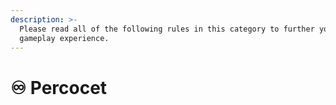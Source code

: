 ```yaml
---
description: >-
  Please read all of the following rules in this category to further your
  gameplay experience.
---
```


# ♾ Percocet

